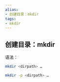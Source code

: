 ```yaml
---
alias: 
- 创建目录：mkdir
tags: 
- mkdir
---
```


## 创建目录：mkdir

语法：

```sh
mkdir <dirpath> …

mkdir -p <dirpath> …
```


